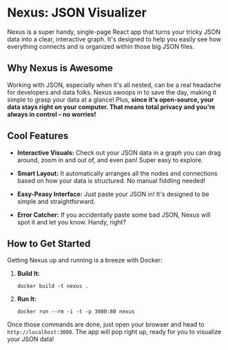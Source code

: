 Nexus: JSON Visualizer
======================

Nexus is a super handy, single-page React app that turns your tricky JSON data into a clear, interactive graph. It's designed to help you easily see how everything connects and is organized within those big JSON files.

Why Nexus is Awesome
--------------------

Working with JSON, especially when it's all nested, can be a real headache for developers and data folks. Nexus swoops in to save the day, making it simple to grasp your data at a glance! Plus, **since it's open-source, your data stays right on your computer. That means total privacy and you're always in control – no worries!**

Cool Features
-------------

*   **Interactive Visuals:** Check out your JSON data in a graph you can drag around, zoom in and out of, and even pan! Super easy to explore.

*   **Smart Layout:** It automatically arranges all the nodes and connections based on how your data is structured. No manual fiddling needed!

*   **Easy-Peasy Interface:** Just paste your JSON in! It's designed to be simple and straightforward.

*   **Error Catcher:** If you accidentally paste some bad JSON, Nexus will spot it and let you know. Handy, right?


How to Get Started
------------------

Getting Nexus up and running is a breeze with Docker:

1.  **Build It:**

        docker build -t nexus .

2.  **Run It:**

        docker run --rm -i -t -p 3000:80 nexus


Once those commands are done, just open your browser and head to `http://localhost:3000`. The app will pop right up, ready for you to visualize your JSON data!
